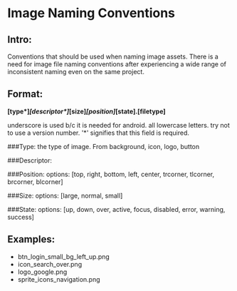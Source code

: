 Image Naming Conventions
=========================

Intro:
------
Conventions that should be used when naming image assets.  There is a need for image file naming conventions after experiencing a wide range of inconsistent naming even on the same project.


Format:
-------
__[type*]_[descriptor*]_[size]_[position]_[state].[filetype]__

underscore is used b/c it is needed for android.  all lowercase letters. try not to use a version number. '*' signifies that this field is required.

###Type: 
the type of image.  From background, icon, logo, button

###Descriptor:

###Position: 
options: [top, right, bottom, left, center, trcorner, tlcorner, brcorner, blcorner]

###Size: 
options: [large, normal, small]

###State: 
options: [up, down, over, active, focus, disabled, error, warning, success]

Examples:
----------
 - btn_login_small_bg_left_up.png
 - icon_search_over.png
 - logo_google.png
 - sprite_icons_navigation.png
